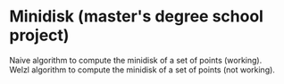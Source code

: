 # Minidisk  (master's degree school project)

Naive algorithm to compute the minidisk of a set of points (working).  
Welzl algorithm to compute the minidisk of a set of points (not working).
